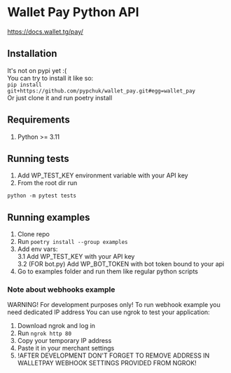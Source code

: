 # Wallet Pay Python API
https://docs.wallet.tg/pay/

## Installation
It's not on pypi yet :(  
You can try to install it like so:  
`pip install git+https://github.com/pypchuk/wallet_pay.git#egg=wallet_pay`  
Or just clone it and run poetry install  

## Requirements
1. Python >= 3.11

## Running tests
1. Add WP_TEST_KEY environment variable with your API key
2. From the root dir run
```
python -m pytest tests
```

## Running examples
1. Clone repo
2. Run `poetry install --group examples`
3. Add env vars:  
3.1 Add WP_TEST_KEY with your API key  
3.2 (FOR bot.py) Add WP_BOT_TOKEN with bot token bound to your api  
4. Go to examples folder and run them like regular python scripts  

### Note about webhooks example
WARNING! For development purposes only!
To run webhook example you need dedicated IP address
You can use ngrok to test your application:
1. Download ngrok and log in
2. Run `ngrok http 80`
3. Copy your temporary IP address
4. Paste it in your merchant settings
5. !AFTER DEVELOPMENT DON'T FORGET TO REMOVE ADDRESS IN WALLETPAY WEBHOOK SETTINGS PROVIDED FROM NGROK!